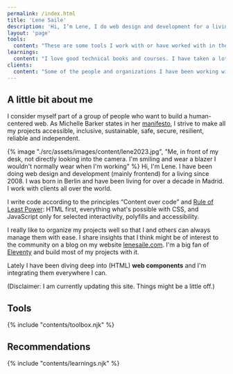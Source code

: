 ```yaml
---
permalink: /index.html
title: 'Lene Saile'
description: 'Hi, I’m Lene, I do web design and development for a living. I was born in Berlin and have been living for over a decade in Madrid. I work with clients all over the world.'
layout: 'page'
tools:
  content: "These are some tools I work with or have worked with in the past. Bold indicates in most cases what I prefer, still use, or, in some cases, I am more proficient with. Strike through indicates that even though I have experience, I'd rather not work with that anymore."
learnings:
  content: "I love good technical books and courses. I have taken a lot of courses and read a lot of books. I am not going to list thema ll, instead I share only what really made a difference for me. The following books and courses I really appreciate and recommend wholeheartedly to everyone who wants to learn frontend."
clients:
  content: "Some of the people and organizations I have been working with most recently."
---
```


## A little bit about me

I consider myself part of a group of people who want to build a human-centered web. As Michelle Barker states in her [manifesto](https://humanewebmanifesto.com/), I strive to make all my projects accessible, inclusive, sustainable, safe, secure, resilient, reliable and independent.

<custom-split>
{% image "./src/assets/images/content/lene2023.jpg", "Me, in front of my desk, not directly looking into the camera. I'm smiling and wear a blazer I wouldn't normally wear when I'm working" %}
Hi, I'm Lene. I have been doing web design and development (mainly frontend) for a living since 2008. I was born in Berlin and have been living for over a decade in Madrid. I work with clients all over the world.
</custom-split>

I write code according to the principles <q>Content over code</q> and [Rule of Least Power](https://www.w3.org/2001/tag/doc/leastPower.html): HTML first, everything what's possible with CSS, and JavaScript only for selected interactivity, polyfills and accessibility.

I really like to organize my projects well so that I and others can always manage them with ease. I share insights that I think might be of interest to the community on a blog on my website [lenesaile.com](https://www.lenesaile.com/en/blog/). I'm a big fan of [Eleventy](https://www.11ty.dev/) and build most of my projects with it.

Lately I have been diving deep into (HTML) <sparkly-text number-of-sparkles="5" style="--sparkly-text-color: var(--color-primary)">**web components**</sparkly-text>  and I'm integrating them everywhere I can.

(Disclaimer: I am currently updating this site. Things might be a little off.)

## Tools
{% include "contents/toolbox.njk" %}

## Recommendations
{% include "contents/learnings.njk" %}
